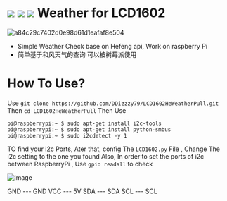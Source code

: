 
# ![](https://img.shields.io/badge/Rasp-3B%2B-blueviolet)  ![](https://img.shields.io/badge/python-2.7-blue) ![](https://img.shields.io/badge/-linux-blue) Weather for LCD1602
![a84c29c7402d0e98d61d1eafaf8e504](https://user-images.githubusercontent.com/72267897/143870181-1b8a27c8-cef2-42ea-9546-cc2ae6f0b678.jpg)

* Simple Weather Check base on Hefeng api, Work on raspberry Pi
* 简单基于和风天气的查询 可以被树莓派使用
# How To Use?
Use `git clone https://github.com/DDizzzy79/LCD1602HeWeatherPull.git` Then `cd LCD1602HeWeatherPull` 
Then Use  
```
pi@raspberrypi:~ $ sudo apt-get install i2c-tools   
pi@raspberrypi:~ $ sudo apt-get install python-smbus   
pi@raspberrypi:~ $ sudo i2cdetect -y 1 
```
TO find your i2c Ports, Ater that, config The `LCD1602.py` File , Change The i2c setting to the one you found
Also, In order to set the ports of i2c between RaspberryPi , Use `gpio readall` to check

![image](https://user-images.githubusercontent.com/72267897/143859978-d1a43a35-c8fa-403b-99c4-8bff2853a95b.png)

GND --- GND
VCC --- 5V
SDA --- SDA
SCL --- SCL
